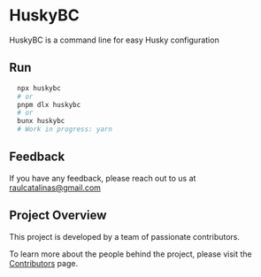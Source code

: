 # HuskyBC

HuskyBC is a command line for easy Husky configuration

## Run

```bash
  npx huskybc
  # or
  pnpm dlx huskybc
  # or
  bunx huskybc
  # Work in progress: yarn
```

## Feedback

If you have any feedback, please reach out to us at <raulcatalinas@gmail.com>

## Project Overview

This project is developed by a team of passionate contributors.

To learn more about the people behind the project, please visit the [Contributors](AUTHORS.md) page.
